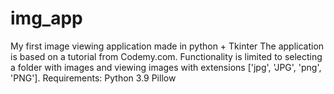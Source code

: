 # img_app
My first image viewing application made in python + Tkinter
The application is based on a tutorial from Codemy.com. Functionality is limited to selecting a folder with images and viewing images with extensions ['jpg', 'JPG', 'png', 'PNG'].
Requirements:
Python 3.9
Pillow 

